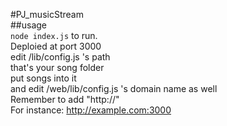 #PJ\_musicStream  
##usage  
```node index.js``` to run.  
Deploied at port 3000  
edit /lib/config.js 's path  
that's your song folder  
put songs into it  
and edit /web/lib/config.js 's domain name as well  
Remember to add "http://"  
For instance: http://example.com:3000
